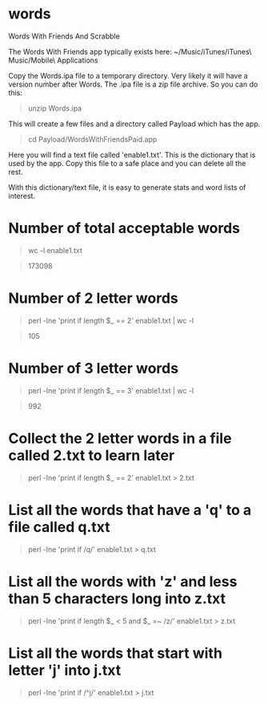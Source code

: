 words
=====

Words With Friends And Scrabble

The Words With Friends app typically exists here: ~/Music/iTunes/iTunes\ Music/Mobile\ Applications

Copy the Words.ipa file to a temporary directory. Very likely it will have a version number after Words.
The .ipa file is a zip file archive. So you can do this:
> unzip Words.ipa

This will create a few files and a directory called Payload which has the app.
> cd Payload/WordsWithFriendsPaid.app

Here you will find a text file called 'enable1.txt'. This is the dictionary that is used by the app.
Copy this file to a safe place and you can delete all the rest.

With this dictionary/text file, it is easy to generate stats and word lists of interest.

# Number of total acceptable words
> wc -l enable1.txt

> 173098

# Number of 2 letter words
> perl -lne 'print if length $_ == 2' enable1.txt | wc -l

> 105

# Number of 3 letter words
> perl -lne 'print if length $_ == 3' enable1.txt | wc -l

> 992

# Collect the 2 letter words in a file called 2.txt to learn later
> perl -lne 'print if length $_ == 2' enable1.txt > 2.txt

# List all the words that have a 'q' to a file called q.txt
> perl -lne 'print if /q/' enable1.txt > q.txt

# List all the words with 'z' and less than 5 characters long into z.txt
> perl -lne 'print if length $_ < 5 and $_ =~ /z/' enable1.txt > z.txt

# List all the words that start with letter 'j' into j.txt
> perl -lne 'print if /^j/' enable1.txt > j.txt


